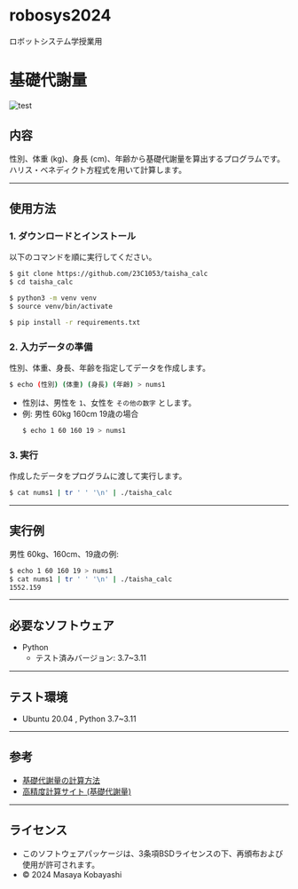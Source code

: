 # robosys2024
ロボットシステム学授業用

# **基礎代謝量**
![test](https://github.com/23C1053/robosys2024/actions/workflows/test.yml/badge.svg)

## 内容
性別、体重 (kg)、身長 (cm)、年齢から基礎代謝量を算出するプログラムです。
ハリス・ベネディクト方程式を用いて計算します。

---

## 使用方法

### 1. ダウンロードとインストール
以下のコマンドを順に実行してください。
```bash
$ git clone https://github.com/23C1053/taisha_calc
$ cd taisha_calc

$ python3 -m venv venv
$ source venv/bin/activate

$ pip install -r requirements.txt
```

### 2. 入力データの準備
性別、体重、身長、年齢を指定してデータを作成します。
```bash
$ echo (性別) (体重) (身長) (年齢) > nums1
```
- 性別は、男性を `1`、女性を `その他の数字` とします。
- 例: 男性 60kg 160cm 19歳の場合
  ```bash
  $ echo 1 60 160 19 > nums1
  ```

### 3. 実行
作成したデータをプログラムに渡して実行します。
```bash
$ cat nums1 | tr ' ' '\n' | ./taisha_calc
```

---

## 実行例
男性 60kg、160cm、19歳の例:
```bash
$ echo 1 60 160 19 > nums1
$ cat nums1 | tr ' ' '\n' | ./taisha_calc
1552.159
```

---

## 必要なソフトウェア
- Python
  - テスト済みバージョン: 3.7~3.11

---

## テスト環境
- Ubuntu 20.04 , Python 3.7~3.11

---

## 参考
- [基礎代謝量の計算方法](https://www.sejuku.net/blog/23823)
- [高精度計算サイト (基礎代謝量)](https://keisan.casio.jp/exec/system/1161228736)

---

## ライセンス
- このソフトウェアパッケージは、3条項BSDライセンスの下、再頒布および使用が許可されます。
- © 2024 Masaya Kobayashi

